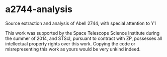 a2744-analysis
==============

Source extraction and analysis of Abell 2744, with special attention to Y1

This work was supported by the Space Telescope Science Institute during the summer of 2014, and STScI, pursuant to contract with ZP, possesses all intellectual property rights over this work. Copying the code or misrepresenting this work as yours would be very unkind indeed.
